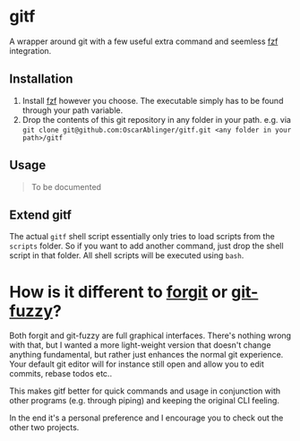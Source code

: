 # gitf

A wrapper around git with a few useful extra command and seemless
[fzf](https://github.com/junegunn/fzf) integration.

## Installation

1. Install [fzf](https://github.com/junegunn/fzf) however you choose.
   The executable simply has to be found through your path variable.
2. Drop the contents of this git repository in any folder in your path.
   e.g. via `git clone git@github.com:OscarAblinger/gitf.git <any folder in your path>/gitf`

## Usage

> To be documented

## Extend gitf

The actual `gitf` shell script essentially only tries to load scripts from the `scripts` folder.
So if you want to add another command, just drop the shell script in that folder.
All shell scripts will be executed using `bash`.

# How is it different to [forgit](https://github.com/wfxr/forgit) or [git-fuzzy](https://github.com/bigH/git-fuzzy)?

Both forgit and git-fuzzy are full graphical interfaces.
There's nothing wrong with that, but I wanted a more light-weight version that doesn't change
anything fundamental, but rather just enhances the normal git experience.
Your default git editor will for instance still open and allow you to edit commits, rebase todos
etc..

This makes gitf better for quick commands and usage in conjunction with other programs (e.g. through
piping) and keeping the original CLI feeling.

In the end it's a personal preference and I encourage you to check out the other two projects.
